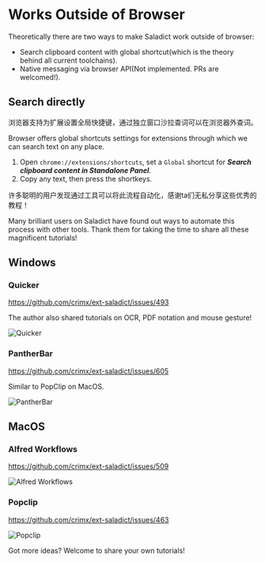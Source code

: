 # Works Outside of Browser

Theoretically there are two ways to make Saladict work outside of browser:

- Search clipboard content with global shortcut(which is the theory behind all current toolchains).
- Native messaging via browser API(Not implemented. PRs are welcomed!).

## Search directly

浏览器支持为扩展设置全局快捷键，通过独立窗口沙拉查词可以在浏览器外查词。

Browser offers global shortcuts settings for extensions through which we can search text on any place.

1. Open `chrome://extensions/shortcuts`, set a `Global` shortcut for ***Search clipboard content in Standalone Panel***.
2. Copy any text, then press the shortkeys.

许多聪明的用户发现通过工具可以将此流程自动化，感谢ta们无私分享这些优秀的教程！

Many brilliant users on Saladict have found out ways to automate this process with other tools. Thank them for taking the time to share all these magnificent tutorials!

## Windows

### Quicker

<https://github.com/crimx/ext-saladict/issues/493>

The author also shared tutorials on OCR, PDF notation and mouse gesture!

![Quicker](https://user-images.githubusercontent.com/38676455/68393366-db14e500-01a6-11ea-96fb-edeb2bc4a39c.gif)

### PantherBar

<https://github.com/crimx/ext-saladict/issues/605>

Similar to PopClip on MacOS.

![PantherBar](https://user-images.githubusercontent.com/38676455/71537746-8b0eff00-295b-11ea-9455-c6b56d395cf8.gif)

## MacOS

### Alfred Workflows

<https://github.com/crimx/ext-saladict/issues/509>

![Alfred Workflows](https://user-images.githubusercontent.com/8779091/66551929-fc1ff100-eb7a-11e9-9785-63693bcffd05.gif)

### Popclip

<https://github.com/crimx/ext-saladict/issues/463>

![Popclip](https://user-images.githubusercontent.com/51223743/70034632-705f9980-15ec-11ea-9e32-d6e2291ffef7.png)

Got more ideas? Welcome to share your own tutorials!

